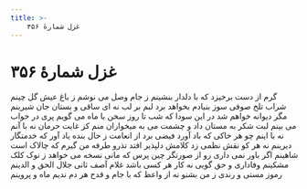 ```yaml
---
title: >-
    غزل شمارهٔ ۳۵۶
---
```

# غزل شمارهٔ ۳۵۶

گرم از دست برخیزد که با دلدار بنشینم
ز جام وصل می نوشم ز باغ عیش گل چینم
شراب تلخ صوفی سوز بنیادم بخواهد برد
لبم بر لب نه ای ساقی و بستان جان شیرینم
مگر دیوانه خواهم شد در این سودا که شب تا روز
سخن با ماه می گویم پری در خواب می بینم
لبت شکر به مستان داد و چشمت می به میخواران
منم کز غایت حرمان نه با آنم نه با اینم
چو هر خاکی که باد آورد فیضی برد از انعامت
ز حال بنده یاد آور که خدمتگار دیرینم
نه هر کو نقش نظمی زد کلامش دلپذیر افتد
تذرو طرفه من گیرم که چالاک است شاهینم
اگر باور نمی داری رو از صورتگر چین پرس
که مانی نسخه می خواهد ز نوک کلک مشکینم
وفاداری و حق گویی نه کار هر کسی باشد
غلام آصف ثانی جلال الحق و الدینم
رموز مستی و رندی ز من بشنو نه از واعظ
که با جام و قدح هر دم ندیم ماه و پروینم
